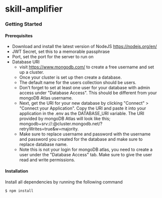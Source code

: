 # skill-amplifier

### Getting Started

#### Prerequisites

- Download and install the latest version of NodeJS https://nodejs.org/en/
- JWT Secret, set this to a memorable passphrase
- Port, set the port for the server to run on
- Database URI
  - visit https://www.mongodb.com/ to create a free username and set up a cluster.
  - Once your cluster is set up then create a database.
  - The default name for the users collection should be users.
  - Don't forget to set at least one user for your database with admin access under "Database Access". This should be different from your mongoDB Atlas username.
  - Next, get the URI for your new database by clicking "Connect" > "Connect your Application". Copy the URI and paste it into your application in the .env as the DATABASE_URI variable. The URI provided by mongoDB Atlas will look like this; mongodb+srv://<username>:<password>@cluster.mongodb.net/<dbname>?retryWrites=true&w=majority.
  - Make sure to replace username and password with the username and password you created for the database and make sure to replace database name.
  - Note this is not your login for mongoDB atlas, you need to create a user under the "Database Access" tab. Make sure to give the user read and write permissions.

#### Installation

Install all dependencies by running the following command

```javascript
$ npm install
```

